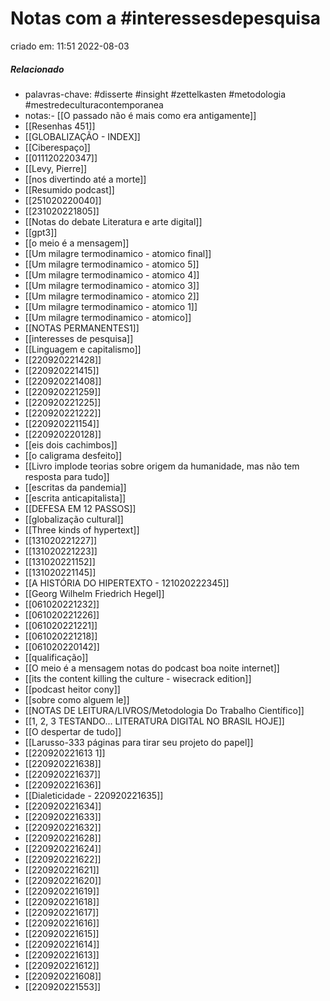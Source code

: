 # Notas com a #interessesdepesquisa
criado em: 11:51 2022-08-03

##### Relacionado
- palavras-chave: #disserte #insight #zettelkasten #metodologia #mestredeculturacontemporanea 
- notas:- [[O passado não é mais como era antigamente]]
- [[Resenhas 451]]
- [[GLOBALIZAÇÃO - INDEX]]
- [[Ciberespaço]]
- [[011120220347]]
- [[Levy, Pierre]]
- [[nos divertindo até a morte]]
- [[Resumido podcast]]
- [[251020220040]]
- [[231020221805]]
- [[Notas do debate Literatura e arte digital]]
- [[gpt3]]
- [[o meio é a mensagem]]
- [[Um milagre termodinamico - atomico final]]
- [[Um milagre termodinamico - atomico 5]]
- [[Um milagre termodinamico - atomico 4]]
- [[Um milagre termodinamico - atomico 3]]
- [[Um milagre termodinamico - atomico 2]]
- [[Um milagre termodinamico - atomico 1]]
- [[Um milagre termodinamico - atomico]]
- [[NOTAS PERMANENTES1]]
- [[interesses de pesquisa]]
- [[Linguagem e capitalismo]]
- [[220920221428]]
- [[220920221415]]
- [[220920221408]]
- [[220920221259]]
- [[220920221225]]
- [[220920221222]]
- [[220920221154]]
- [[220920220128]]
- [[eis dois cachimbos]]
- [[o caligrama desfeito]]
- [[Livro implode teorias sobre origem da humanidade, mas não tem resposta para tudo]]
- [[escritas da pandemia]]
- [[escrita anticapitalista]]
- [[DEFESA EM 12 PASSOS]]
- [[globalização cultural]]
- [[Three kinds of hypertext]]
- [[131020221227]]
- [[131020221223]]
- [[131020221152]]
- [[131020221145]]
- [[A HISTÓRIA DO HIPERTEXTO - 121020222345]]
- [[Georg Wilhelm Friedrich Hegel]]
- [[061020221232]]
- [[061020221226]]
- [[061020221221]]
- [[061020221218]]
- [[061020220142]]
- [[qualificação]]
- [[O meio é a mensagem notas do podcast boa noite internet]]
- [[its the content killing the culture - wisecrack edition]]
- [[podcast heitor cony]]
- [[sobre como alguem le]]
- [[NOTAS DE LEITURA/LIVROS/Metodologia Do Trabalho Científico]]
- [[1, 2, 3 TESTANDO... LITERATURA DIGITAL NO BRASIL HOJE]]
- [[O despertar de tudo]]
- [[Larusso-333 páginas para tirar seu projeto do papel]]
- [[220920221613 1]]
- [[220920221638]]
- [[220920221637]]
- [[220920221636]]
- [[Dialeticidade - 220920221635]]
- [[220920221634]]
- [[220920221633]]
- [[220920221632]]
- [[220920221628]]
- [[220920221624]]
- [[220920221622]]
- [[220920221621]]
- [[220920221620]]
- [[220920221619]]
- [[220920221618]]
- [[220920221617]]
- [[220920221616]]
- [[220920221615]]
- [[220920221614]]
- [[220920221613]]
- [[220920221612]]
- [[220920221608]]
- [[220920221553]]